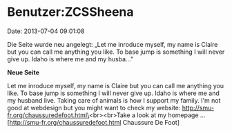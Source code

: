Benutzer:ZCSSheena
==================

Date: 2013-07-04 09:01:08

Die Seite wurde neu angelegt: „Let me inroduce myself, my name is Claire
but you can call me anything you like. To base jump is something I will
never give up. Idaho is where me and my husba..."

**Neue Seite**

<div>

Let me inroduce myself, my name is Claire but you can call me anything
you like. To base jump is something I will never give up. Idaho is where
me and my husband live. Taking care of animals is how I support my
family. I\'m not good at webdesign but you might want to check my
website: http://smu-fr.org/chaussuredefoot.html\<br\>\<br\>Take a look
at my homepage \... \[http://smu-fr.org/chaussuredefoot.html Chaussure
De Foot\]

</div>
